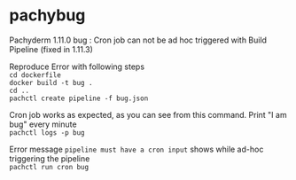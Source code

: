 # pachybug
Pachyderm 1.11.0 bug : Cron job can not be ad hoc triggered with Build Pipeline (fixed in 1.11.3) <br/> 

Reproduce Error with following steps<br/> 
`cd dockerfile`<br/> 
`docker build -t bug .`<br/>
`cd ..`<br/> 
`pachctl create pipeline -f bug.json`<br/> 

Cron job works as expected, as you can see from this command. Print "I am bug" every minute<br/>
`pachctl logs -p bug`<br/>

Error message `pipeline must have a cron input` shows while ad-hoc triggering the pipeline<br/>
`pachctl run cron bug`<br/>
